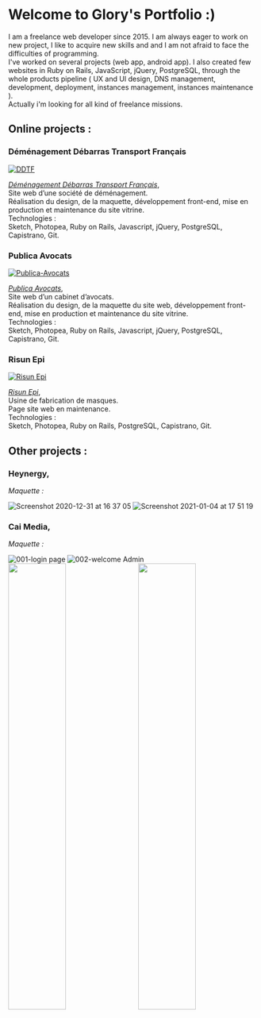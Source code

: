 # Welcome to Glory's Portfolio :)
  
I am a freelance web developer since 2015.
I am always eager to work on new project, I like to acquire new skills and and I am not afraid to face the difficulties of programming.  
I've worked on several projects (web app, android app). I also created few websites in Ruby on Rails, JavaScript, jQuery, PostgreSQL, through the whole products pipeline ( UX and UI design, DNS management, development, deployment, instances management, instances maintenance ).  
Actually i'm looking for all kind of freelance missions. 
 


## Online projects :

### Déménagement Débarras Transport Français


[![DDTF](https://user-images.githubusercontent.com/9435304/103358761-a81e6680-4ab6-11eb-8bdb-cd93987e4cfc.png)](https://www.demenagement-ddtf.com/)

_[Déménagement Débarras Transport Français](https://www.demenagement-ddtf.com/)_,  
Site web d’une société de déménagement.  
Réalisation du design, de la maquette, développement front-end, mise en production et maintenance du site vitrine.  
Technologies :  
Sketch, Photopea, Ruby on Rails, Javascript, jQuery, PostgreSQL, Capistrano, Git.

### Publica Avocats


[![Publica-Avocats](https://user-images.githubusercontent.com/9435304/103362862-04cf5080-4aba-11eb-8fc6-30da9d21d588.png)](https://www.publica-avocats.com/)

_[Publica Avocats](https://www.publica-avocats.com/)_,    
Site web d’un cabinet d’avocats.  
Réalisation du design, de la maquette du site web, développement front-end, mise en production et maintenance du site vitrine.  
Technologies :  
Sketch, Photopea, Ruby on Rails, Javascript, jQuery, PostgreSQL, Capistrano, Git.

### Risun Epi


[![Risun Epi](https://user-images.githubusercontent.com/9435304/103365816-3bf53000-4ac1-11eb-964d-c94c4b92684e.png)](https://risunepi.com/)

_[Risun Epi](https://risunepi.com/)_,  
Usine de fabrication de masques.   
Page site web en maintenance.  
Technologies :  
Sketch, Photopea, Ruby on Rails, PostgreSQL, Capistrano, Git.

## Other projects :

### Heynergy,  

_Maquette :_  


![Screenshot 2020-12-31 at 16 37 05](https://user-images.githubusercontent.com/9435304/103558358-d3d58e00-4eb4-11eb-8f4d-07d8ecc0b128.png)
![Screenshot 2021-01-04 at 17 51 19](https://user-images.githubusercontent.com/9435304/103558823-873e8280-4eb5-11eb-8648-feddad69b5f8.png)

### Cai Media,

_Maquette :_



![001-login page](https://user-images.githubusercontent.com/9435304/103559552-9a058700-4eb6-11eb-9042-d2c91a719fed.png)
![002-welcome Admin](https://user-images.githubusercontent.com/9435304/103559574-a558b280-4eb6-11eb-9bfa-c02ee59e4fe3.png)
<img src="https://user-images.githubusercontent.com/9435304/103559627-bdc8cd00-4eb6-11eb-8b1a-05bd6ad50392.png" width="48%"><img src="https://user-images.githubusercontent.com/9435304/103559840-126c4800-4eb7-11eb-9a84-bf765182d117.png" width="48%" align="right">
